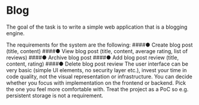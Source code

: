 # Blog
The goal of the task is to write a simple web application that is a blogging engine.

The requirements for the system are the following:
####● Create blog post (title, content)
####● View blog post (title, content, average rating, list of reviews)
####● Archive blog post
####● Add blog post review (title, content, rating)
####● Delete blog post review
The user interface can be very basic (simple UI elements, no security layer etc.), invest your
time in code quality, not the visual representation or infrastructure.
You can decide whether you focus with implementation on the frontend or backend. Pick the
one you feel more comfortable with.
Treat the project as a PoC so e.g. persistent storage is not a requirement.
